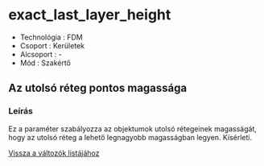 # exact\_last\_layer\_height

* Technológia : FDM
* Csoport : Kerületek
* Alcsoport : -
* Mód : Szakértő

## Az utolsó réteg pontos magassága

### Leírás

Ez a paraméter szabályozza az objektumok utolsó rétegeinek magasságát, hogy az utolsó réteg a lehető legnagyobb magasságban legyen. Kísérleti.

[Vissza a változók listájához](./)

